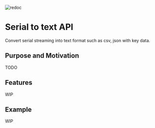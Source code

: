![redoc](https://github.com/statefb/serial-to-text-api/workflows/redoc/badge.svg?branch=master)

# Serial to text API

Convert serial streaming into text format such as csv, json with key data.

## Purpose and Motivation

TODO

## Features

WIP

## Example

WIP
